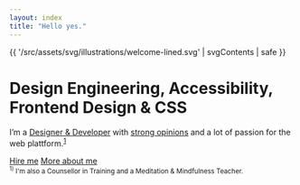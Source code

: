 ```yaml
---
layout: index
title: "Hello yes."
---
```


<div class="welcome">
    <div class="welcome__illustration" aria-hidden="true">{{ '/src/assets/svg/illustrations/welcome-lined.svg' | svgContents | safe }}</div>
    <h1 class="welcome__title">Design Engineering, Accessibility, Frontend Design & CSS</h1>
    <p class="welcome__desc">I’m a <a href="{{ '/work' | url }}">Designer & Developer</a> with <a href="{{ '/blog' | url }}">strong opinions</a> and a lot of passion for the web plattform.<sup><a href="#footnote">1</a></sup></p>
    <div class="welcome__actions">
        <a class="c2a  vers--bold" href="{{ '/hire' | url }}">Hire me</a>
        <a class="c2a  vers--ghost" href="{{ '/about' | url }}">More about me</a>
    </div>
    <small class="welcome__footnote" id="footnote"><sup>1)</sup> I'm also a Counsellor in Training and a Meditation & Mindfulness Teacher.</small>
</div>